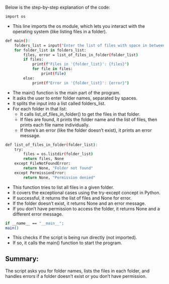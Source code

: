
Below is the step-by-step explanation of the code: 

```bash
import os
```
- This line imports the os module, which lets you interact with the operating system (like listing files in a folder).

```bash
def main():
    folders_list = input("Enter the list of files with space in between: ").split()
    for folder_list in folders_list:
        files, error = list_of_files_in_folder(folder_list)
        if files:
            print(f"Files in '{folder_list}': {files}")
            for file in files:
                print(file)
        else:
            print(f"Error in '{folder_list}': {error}")
```

- The main() function is the main part of the program.
- It asks the user to enter folder names, separated by spaces.
- It splits the input into a list called folders_list.
- For each folder in that list:
  - It calls list_of_files_in_folder() to get the files in that folder.
  - If files are found, it prints the folder name and the list of files, then prints each file name individually.
  - If there’s an error (like the folder doesn’t exist), it prints an error message.
 
```bash
def list_of_files_in_folder(folder_list):
    try:
        files = os.listdir(folder_list)
        return files, None
    except FileNotFoundError:
        return None, "Folder not found"
    except PermissionError:
        return None, "Permission denied"
```

- This function tries to list all files in a given folder.
- It covers the exceptional cases using the try-except concept in Python.
- If successful, it returns the list of files and None for error.
- If the folder doesn’t exist, it returns None and an error message.
- If you don’t have permission to access the folder, it returns None and a different error message.

```bash
if __name__ == "__main__":
main()
```

- This checks if the script is being run directly (not imported).
- If so, it calls the main() function to start the program.

## Summary:
The script asks you for folder names, lists the files in each folder, and handles errors if a folder doesn’t exist or you don’t have permission.
